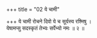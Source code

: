 +++
title = "02 ये चामी"

+++
ये चामी रोचने दिवो ये च सूर्यस्य रश्मिषु ।  
येषामप्सु सदस्कृतं तेभ्यः सर्पेभ्यो नमः ॥ २ ॥